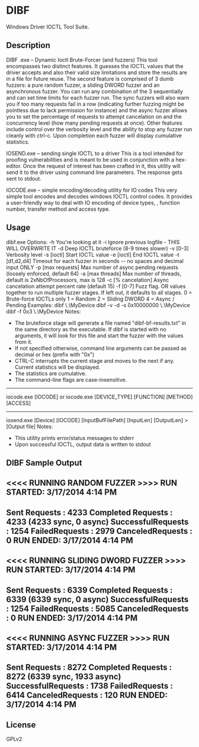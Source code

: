 DIBF
======

Windows Driver IOCTL Tool Suite.

Description
-----------
DIBF .exe – Dynamic Ioctl Brute-Forcer (and fuzzers)
This tool encompasses two distinct features. It guesses the IOCTL values that the driver accepts and also their valid size limitations and store the results are in a file for future reuse. The second feature is comprised of 3 dumb fuzzers: a pure random fuzzer, a sliding DWORD fuzzer and an asynchronous fuzzer. You can run any combination of the 3 sequentially and can set time limits for each fuzzer run. The sync fuzzers will also warn you if too many requests fail in a row (indicating further fuzzing might be pointless due to lack permission for instance) and the async fuzzer allows you to set the percentage of requests to attempt cancelation on and the concurrency level (how many pending requests at once).  Other features include control over the verbosity level  and the ability to stop any fuzzer run cleanly with ctrl-c. Upon completion each fuzzer will display cumulative statistics.

IOSEND.exe – sending single IOCTL to a driver
This is a tool intended for proofing vulnerabilities and is meant to be used in conjunction with a hex-editor. Once the request of interest has been crafted in it, this utility will send it to the driver using command line parameters. The response gets sent to stdout.

IOCODE.exe – simple encoding/decoding utility for IO codes
This very simple tool encodes and decodes windows IOCTL control codes. It provides a user-friendly way to deal with IO encoding of device types, , function number, transfer method and access type.

Usage
-------------
dibf.exe <options> <device name>
Options:
 -h You're looking at it
 -i Ignore previous logfile - THIS WILL OVERWRITE IT
 -d Deep IOCTL bruteforce (8-9 times slower)
 -v [0-3] Verbosity level
 -s [ioctl] Start IOCTL value
 -e [ioctl] End IOCTL value
 -t [d1,d2,d4] Timeout for each fuzzer in seconds -- no spaces and decimal input ONLY
 -p [max requests] Max number of async pending requests (loosely enforced, default 64)
 -a [max threads] Max number of threads, default is 2xNbOfProcessors, max is 128
 -c [% cancelation] Async cancelation attempt percent rate (default 15)
 -f [0-7] Fuzz flag. OR values together to run multiple
          fuzzer stages. If left out, it defaults to all
          stages.
          0 = Brute-force IOCTLs only
          1 = Random
          2 = Sliding DWORD
          4 = Async / Pending
Examples:
 dibf \\.\MyDevice
 dibf -v -d -s 0x10000000 \\.\MyDevice
 dibf -f 0x3 \\.\MyDevice
Notes:
 - The bruteforce stage will generate a file named "dibf-bf-results.txt"
   in the same directory as the executable. If dibf is started with no
   arguments, it will look for this file and start the fuzzer with the values
   from it.
 - If not specified otherwise, command line arguments can be passed as decimal or hex (prefix with "0x")
 - CTRL-C interrupts the current stage and moves to the next if any. Current statistics will be displayed.
 - The statistics are cumulative.
 - The command-line flags are case-insensitive.

-------------
iocode.exe [IOCODE] or iocode.exe [DEVICE_TYPE] [FUNCTION] [METHOD] [ACCESS]

-------------
iosend.exe [Device] [IOCODE] [InputBufFilePath] [InputLen] [OutputLen] > [Output file]
Notes:
 - This utility prints error/status messages to stderr
 - Upon successful IOCTL, output data is written to stdout


DIBF Sample Output
-------------
<<<< RUNNING RANDOM FUZZER >>>>
RUN STARTED: 3/17/2014 4:14 PM
---------------------------------------
Sent Requests : 4233
Completed Requests : 4233 (4233 sync, 0 async)
SuccessfulRequests : 1254
FailedRequests : 2979
CanceledRequests : 0
RUN ENDED: 3/17/2014 4:14 PM
---------------------------------------

<<<< RUNNING SLIDING DWORD FUZZER >>>>
RUN STARTED: 3/17/2014 4:14 PM
---------------------------------------
Sent Requests : 6339
Completed Requests : 6339 (6339 sync, 0 async)
SuccessfulRequests : 1254
FailedRequests : 5085
CanceledRequests : 0
RUN ENDED: 3/17/2014 4:14 PM
---------------------------------------

<<<< RUNNING ASYNC FUZZER >>>>
RUN STARTED: 3/17/2014 4:14 PM
---------------------------------------
Sent Requests : 8272
Completed Requests : 8272 (6339 sync, 1933 async)
SuccessfulRequests : 1738
FailedRequests : 6414
CanceledRequests : 120
RUN ENDED: 3/17/2014 4:14 PM
---------------------------------------


License
-------------
GPLv2
